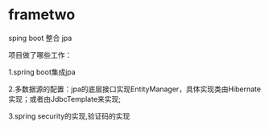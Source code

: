 # frametwo
sping boot 整合 jpa

项目做了哪些工作：

1.spring boot集成jpa

2.多数据源的配置：jpa的底层接口实现EntityManager，具体实现类由Hibernate实现；或者由JdbcTemplate来实现;

3.spring security的实现,验证码的实现